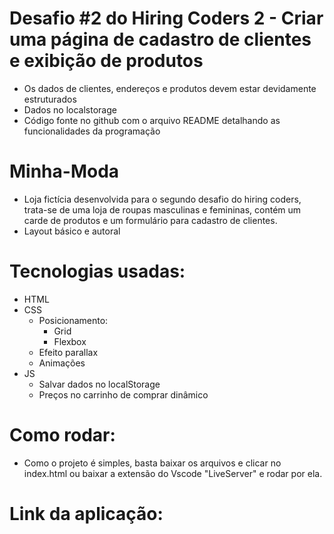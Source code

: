 
# Desafio #2 do Hiring Coders 2 - Criar uma página de cadastro de clientes e exibição de produtos
- Os dados de clientes, endereços e produtos devem estar devidamente estruturados
- Dados no localstorage
- Código fonte no github com o arquivo README detalhando as funcionalidades da programação

# Minha-Moda
- Loja fictícia desenvolvida para o segundo desafio do hiring coders, trata-se de uma loja de roupas masculinas e femininas, contém um carde de produtos e um formulário para cadastro de clientes.
- Layout básico e autoral

# Tecnologias usadas: 
  - HTML
  - CSS
    - Posicionamento:
      - Grid
      - Flexbox
    - Efeito parallax
    - Animações
  - JS
    - Salvar dados no localStorage
    - Preços no carrinho de comprar dinâmico

# Como rodar: 
  - Como o projeto é simples, basta baixar os arquivos e clicar no index.html ou baixar a extensão do Vscode "LiveServer" e rodar por ela.

# Link da aplicação:
